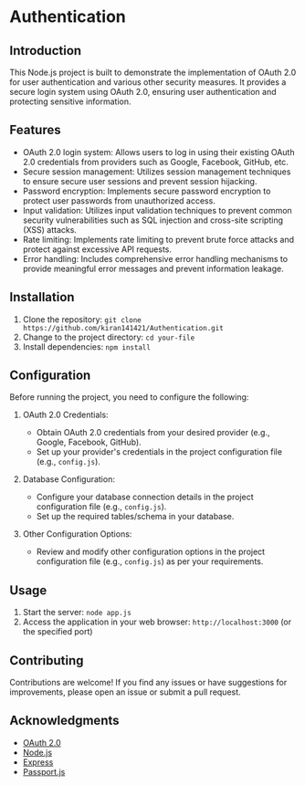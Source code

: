 # Authentication

## Introduction
This Node.js project is built to demonstrate the implementation of OAuth 2.0 for user authentication and various other security measures. It provides a secure login system using OAuth 2.0, ensuring user authentication and protecting sensitive information.

## Features
- OAuth 2.0 login system: Allows users to log in using their existing OAuth 2.0 credentials from providers such as Google, Facebook, GitHub, etc.
- Secure session management: Utilizes session management techniques to ensure secure user sessions and prevent session hijacking.
- Password encryption: Implements secure password encryption to protect user passwords from unauthorized access.
- Input validation: Utilizes input validation techniques to prevent common security vulnerabilities such as SQL injection and cross-site scripting (XSS) attacks.
- Rate limiting: Implements rate limiting to prevent brute force attacks and protect against excessive API requests.
- Error handling: Includes comprehensive error handling mechanisms to provide meaningful error messages and prevent information leakage.

## Installation
1. Clone the repository: `git clone https://github.com/kiran141421/Authentication.git`
2. Change to the project directory: `cd your-file`
3. Install dependencies: `npm install`

## Configuration
Before running the project, you need to configure the following:

1. OAuth 2.0 Credentials:
   - Obtain OAuth 2.0 credentials from your desired provider (e.g., Google, Facebook, GitHub).
   - Set up your provider's credentials in the project configuration file (e.g., `config.js`).
   
2. Database Configuration:
   - Configure your database connection details in the project configuration file (e.g., `config.js`).
   - Set up the required tables/schema in your database.

3. Other Configuration Options:
   - Review and modify other configuration options in the project configuration file (e.g., `config.js`) as per your requirements.

## Usage
1. Start the server: `node app.js` 
2. Access the application in your web browser: `http://localhost:3000` (or the specified port)

## Contributing
Contributions are welcome! If you find any issues or have suggestions for improvements, please open an issue or submit a pull request.


## Acknowledgments
- [OAuth 2.0](https://oauth.net/2/)
- [Node.js](https://nodejs.org/)
- [Express](https://expressjs.com/)
- [Passport.js](http://www.passportjs.org/)

